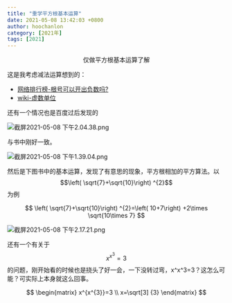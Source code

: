 ```yaml
---
title: "重学平方根基本运算"
date: 2021-05-08 13:42:03 +0800
author: hoochanlon
category: [2021年]
tags: [2021]
---
```


<p style="text-align:center">仅做平方根基本运算了解</p>

<!-- more -->

这是我考虑减法运算想到的：

* [网络排行榜-根号可以开出负数吗?](https://www.pai-hang-bang.com/on/%E6%A0%B9%E5%8F%B7%E5%8F%AF%E4%BB%A5%E5%BC%80%E5%87%BA%E8%B4%9F%E6%95%B0%E5%90%97.html)
* [wiki-虚数单位](https://zh.wikipedia.org/wiki/%E8%99%9B%E6%95%B8%E5%96%AE%E4%BD%8D)

还有一个情况也是百度过后发现的

![截屏2021-05-08 下午2.04.38.png](https://i.loli.net/2021/05/08/8GKSj4NDyEMAe1x.png)

与书中刚好一致。

![截屏2021-05-08 下午1.39.04.png](https://i.loli.net/2021/05/08/Gu3OKd42sqVIa1B.png)

然后是下图书中的基本运算，发现了有意思的现象，平方根相加的平方算法。以$$\left( \sqrt{7}+\sqrt{10}\right) ^{2}$$ 为例

$$
\left( \sqrt{7}+\sqrt{10}\right) ^{2}=\left( 10+7\right) +2\times \sqrt{10\times 7}
$$

![截屏2021-05-08 下午2.17.21.png](https://i.loli.net/2021/05/08/Cy1OahmuFSX9xr6.png)

还有一个有关于$$x^{x^{3}}=3$$的问题，刚开始看的时候也是挠头了好一会，一下没转过弯，x^x^3=3？这怎么可能？可实际上本身就这么回事。

$$
\begin{matrix}
x^{x^{3}}=3 \\
x=\sqrt[3] {3}
\end{matrix}
$$
